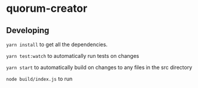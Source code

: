 # quorum-creator

## Developing 
`yarn install` to get all the dependencies.

`yarn test:watch` to automatically run tests on changes

`yarn start` to automatically build on changes to any files in the src directory

`node build/index.js` to run
